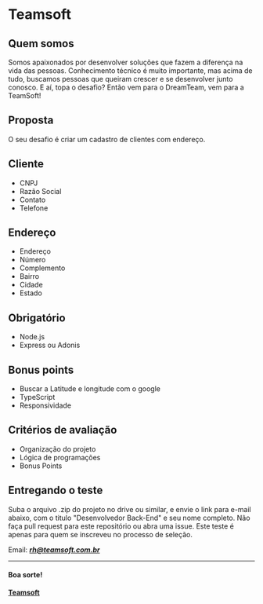 # Teamsoft

## Quem somos
Somos apaixonados por desenvolver soluções que fazem a diferença na vida das pessoas. 
Conhecimento técnico é muito importante, mas acima de tudo, buscamos pessoas que queiram crescer e se desenvolver junto conosco. 
E aí, topa o desafio? Então vem para o DreamTeam, vem para a TeamSoft! 

## Proposta
O seu desafio é criar um cadastro de clientes com endereço.

## Cliente
* CNPJ
* Razão Social
* Contato
* Telefone

## Endereço
* Endereço
* Número
* Complemento
* Bairro
* Cidade
* Estado

## Obrigatório
* Node.js
* Express ou Adonis

## Bonus points
* Buscar a Latitude e longitude com o google
* TypeScript
* Responsividade

## Critérios de avaliação
* Organização do projeto
* Lógica de programações
* Bonus Points


## Entregando o teste

Suba o arquivo .zip do projeto no drive ou similar, e envie o link para e-mail abaixo, com o titulo "Desenvolvedor Back-End" e seu nome completo. Não faça pull request para este repositório ou abra uma issue. Este teste é apenas para quem se inscreveu no processo de seleção.

Email:
_**rh@teamsoft.com.br**_

---

#### Boa sorte!

**[Teamsoft](https://teamsoft.com.br)**
